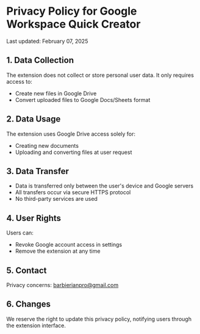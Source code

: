 # Privacy Policy for Google Workspace Quick Creator

Last updated: February 07, 2025

## 1. Data Collection
The extension does not collect or store personal user data. It only requires access to:
- Create new files in Google Drive
- Convert uploaded files to Google Docs/Sheets format

## 2. Data Usage
The extension uses Google Drive access solely for:
- Creating new documents
- Uploading and converting files at user request

## 3. Data Transfer
- Data is transferred only between the user's device and Google servers
- All transfers occur via secure HTTPS protocol
- No third-party services are used

## 4. User Rights
Users can:
- Revoke Google account access in settings
- Remove the extension at any time

## 5. Contact
Privacy concerns: barbierianpro@gmail.com

## 6. Changes
We reserve the right to update this privacy policy, notifying users through the extension interface.
